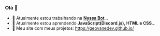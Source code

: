 ### Olá 👋

- 🔭 Atualmente estou trabalhando na **[Nyssa Bot](https://nyssabot.pages.dev/)**...
- 🌱 Atualmente estou aprendendo **JavaScript(Discord.js), HTML e CSS**...
- 🎇 Meu site com meus projetos: https://geovanedev.github.io/
